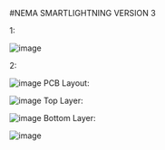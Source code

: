 #NEMA SMARTLIGHTNING VERSION 3


1:

![image](https://github.com/user-attachments/assets/a000cacb-dcc8-4591-8d6b-caf25a87d3a2)


2:

![image](https://github.com/user-attachments/assets/8ccd9706-43e2-4bba-86b5-811ebb55eeb6)
PCB Layout:

![image](https://github.com/user-attachments/assets/86dd6998-4e8c-4ff5-9aa8-5dfc3b097964)
Top Layer:

![image](https://github.com/user-attachments/assets/3ce540f8-1456-4650-a67f-adee2582843c)
Bottom Layer:

![image](https://github.com/user-attachments/assets/5ded0f46-0677-4c73-bec8-66692f7123d0)




